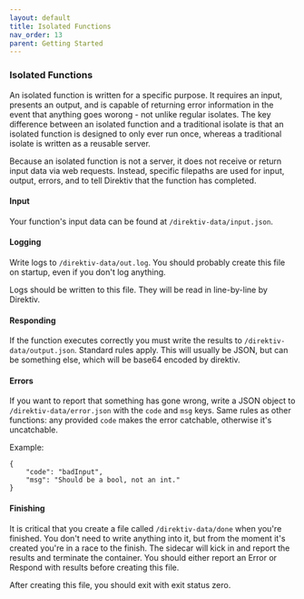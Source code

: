 ```yaml
---
layout: default
title: Isolated Functions
nav_order: 13
parent: Getting Started
---
```


### Isolated Functions

An isolated function is written for a specific purpose. It requires an input, presents an output, and is capable of returning error information in the event that anything goes worong - not unlike regular isolates. The key difference between an isolated function and a traditional isolate is that an isolated function is designed to only ever run once, whereas a traditional isolate is written as a reusable server.

Because an isolated function is not a server, it does not receive or return input data via web requests. Instead, specific filepaths are used for input, output, errors, and to tell Direktiv that the function has completed.

#### Input

Your function's input data can be found at `/direktiv-data/input.json`. 

#### Logging 

Write logs to `/direktiv-data/out.log`. You should probably create this file on startup, even if you don't log anything.

Logs should be written to this file. They will be read in line-by-line by Direktiv.

#### Responding 

If the function executes correctly you must write the results to `/direktiv-data/output.json`. Standard rules apply. This will usually be JSON, but can be something else, which will be base64 encoded by direktiv.

#### Errors

If you want to report that something has gone wrong, write a JSON object to `/direktiv-data/error.json` with the `code` and `msg` keys. Same rules as other functions: any provided `code` makes the error catchable, otherwise it's uncatchable. 

Example:

```
{
	"code": "badInput",
	"msg": "Should be a bool, not an int."
}
```

#### Finishing

It is critical that you create a file called `/direktiv-data/done` when you're finished. You don't need to write anything into it, but from the moment it's created you're in a race to the finish. The sidecar will kick in and report the results and terminate the container. You should either report an Error or Respond with results before creating this file.

After creating this file, you should exit with exit status zero. 
